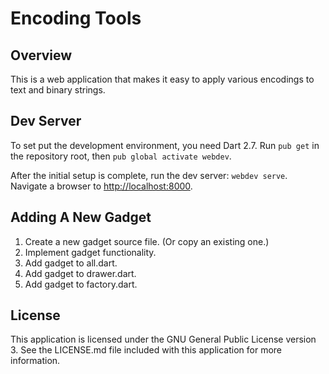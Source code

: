 # Encoding Tools

## Overview

This is a web application that makes it easy to apply various encodings to
text and binary strings.

## Dev Server

To set put the development environment, you need Dart 2.7. Run `pub get` in the
repository root, then `pub global activate webdev`.

After the initial setup is complete, run the dev server: `webdev serve`. Navigate a
browser to [http://localhost:8000](http://localhost:8000).

## Adding A New Gadget

1. Create a new gadget source file. (Or copy an existing one.)
2. Implement gadget functionality.
3. Add gadget to all.dart.
4. Add gadget to drawer.dart.
5. Add gadget to factory.dart.

## License

This application is licensed under the GNU General Public License version 3.
See the LICENSE.md file included with this application for more information.
